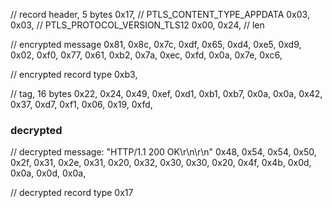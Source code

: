 // record header, 5 bytes
0x17, // PTLS_CONTENT_TYPE_APPDATA
0x03, 0x03, // PTLS_PROTOCOL_VERSION_TLS12
0x00, 0x24, // len

// encrypted message
0x81, 0x8c, 0x7c, 0xdf, 0x65, 0xd4, 0xe5, 0xd9, 0x02, 0xf0,
0x77, 0x61, 0xb2, 0x7a, 0xec, 0xfd, 0x0a, 0x7e, 0xc6,

// encrypted record type
0xb3,

// tag, 16 bytes
0x22, 0x24, 0x49, 0xef, 0xd1, 0xb1, 0xb7, 0x0a, 0x0a, 0x42,
0x37, 0xd7, 0xf1, 0x06, 0x19, 0xfd,

### decrypted

// decrypted message: "HTTP/1.1 200 OK\r\n\r\n"
0x48, 0x54, 0x54, 0x50, 0x2f, 0x31, 0x2e, 0x31, 0x20, 0x32,
0x30, 0x30, 0x20, 0x4f, 0x4b, 0x0d, 0x0a, 0x0d, 0x0a,

// decrypted record type
0x17